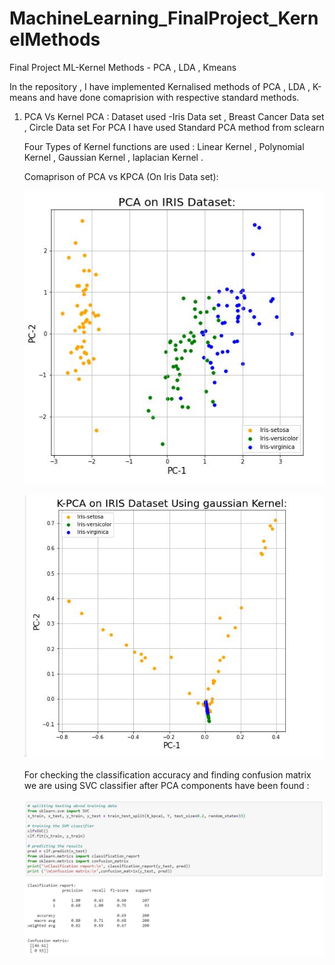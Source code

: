 # MachineLearning_FinalProject_KernelMethods
Final Project ML-Kernel Methods - PCA , LDA , Kmeans

In the repository , I have implemented Kernalised methods of PCA , LDA , K-means and have done comaprision with respective standard methods.

1. PCA Vs Kernel PCA :
   Dataset used -Iris Data set , Breast Cancer Data set , Circle Data set 
   For PCA I have used Standard PCA method from sclearn 
   
   Four Types of Kernel functions are used :
   Linear Kernel , Polynomial Kernel , Gaussian Kernel , laplacian Kernel .
   
   Comaprison of PCA vs KPCA (On Iris Data set):
   
   ![PCA on Iris](https://github.com/mishpri0209/MachineLearning_FinalProject_KernelMethods/blob/main/Observations/KPCA_iris/PCA_iris_plt.JPG)
   
   ![PCA on Iris](https://github.com/mishpri0209/MachineLearning_FinalProject_KernelMethods/blob/main/Observations/KPCA_iris/KPCA_iris_gaussian_plt.JPG)

   For checking the classification accuracy and finding confusion matrix we are using SVC classifier after PCA components have been found :
   
   ![AccuracyScore](https://github.com/mishpri0209/MachineLearning_FinalProject_KernelMethods/blob/main/Observations/KPCA_iris/accuracy_Score.JPG)
